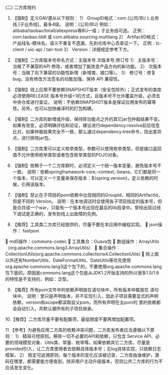 (二) 二方库规约

1.	【强制】定义GAV遵从以下规则：
1）	GroupID格式：com.{公司/BU }.业务线.[子业务线]，最多4级。
  说明：{公司/BU} 例如：alibaba/taobao/tmall/aliexpress等BU一级；子业务线可选。
  正例：com.taobao.tddl 或 com.alibaba.sourcing.multilang
2）	ArtifactID格式：产品线名-模块名。语义不重复不遗漏，先到仓库中心去查证一下。
  正例：tc-client / uic-api / tair-tool
3）	Version：详细规定参考下方。

2.	【强制】二方库版本号命名方式：主版本号.次版本号.修订号
1）	主版本号：当做了不兼容的API 修改，或者增加了能改变产品方向的新功能。
2）	次版本号：当做了向下兼容的功能性新增（新增类、接口等）。
3）	修订号：修复bug，没有修改方法签名的功能加强，保持 API 兼容性。

3.	【强制】线上应用不要依赖SNAPSHOT版本（安全包除外）；正式发布的类库必须使用RELEASE 版本号升级+1的方式，且版本号不允许覆盖升级，必须去中央仓库进行查证。
说明：不依赖SNAPSHOT版本是保证应用发布的幂等性。另外，也可以加快编译时的打包构建。

4.	【强制】二方库的新增或升级，保持除功能点之外的其它jar包仲裁结果不变。如果有改变，必须明确评估和验证，建议进行dependency:resolve前后信息比对，如果仲裁结果完全不一致，那么通过dependency:tree命令，找出差异点，进行<excludes>排除jar包。

5.	【强制】二方库里可以定义枚举类型，参数可以使用枚举类型，但是接口返回值不允许使用枚举类型或者包含枚举类型的POJO对象。

6.	【强制】依赖于一个二方库群时，必须定义一个统一版本变量，避免版本号不一致。
说明：依赖springframework-core,-context,-beans，它们都是同一个版本，可以定义一个变量来保存版本：${spring.version}，定义依赖的时候，引用该版本。

7.	【强制】禁止在子项目的pom依赖中出现相同的GroupId，相同的ArtifactId，但是不同的
Version。
说明：在本地调试时会使用各子项目指定的版本号，但是合并成一个war，只能有一个版本号出现在最后的lib目录中。曾经出现过线下调试是正确的，发布到线上出故障的先例。

8.	【推荐】工具类二方库已经提供的，尽量不要在本应用中编程实现。
	json操作： fastjson

	md5操作：commons-codec
	工具集合：Guava包
	数组操作：ArrayUtils（org.apache.commons.lang3.ArrayUtils）
	集合操作：CollectionUtils(org.apache.commons.collections4.CollectionUtils)
	除上面以外还有NumberUtils、DateFormatUtils、DateUtils等优先使用 org.apache.commons.lang3这个包下的，不要使用org.apache.commons.lang包下面的。原因是commons.lang这个包是从JDK1.2开始支持的所以很多1.5/1.6的特性是不支持的，例如：泛型。

9.	【推荐】所有pom文件中的依赖声明放在<dependencies>语句块中，所有版本仲裁放在
<dependencyManagement>语句块中。
说明：<dependencyManagement>里只是声明版本，并不实现引入，因此子项目需要显式的声明
依赖，version和scope都读取自父pom。而<dependencies>所有声明在主pom的<dependencies > 里的依赖都会自动引入，并默认被所有的子项目继承。

10.【推荐】二方库尽量不要有配置项，最低限度不要再增加配置项。

11.【参考】为避免应用二方库的依赖冲突问题，二方库发布者应当遵循以下原则：
1）	精简可控原则。移除一切不必要的API和依赖，只包含 Service API、必要的领域模型对象、Utils类、常量、枚举等。如果依赖其它二方库，尽量是provided引入，让二方库使用者去依赖具体版本号；无log具体实现，只依赖日志框架。
2）	稳定可追溯原则。每个版本的变化应该被记录，二方库由谁维护，源码在哪里，都需要能方便查到。除非用户主动升级版本，否则公共二方库的行为不应该发生变化。
